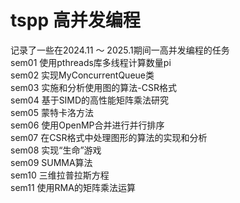 # tspp 高并发编程
记录了一些在2024.11 ～ 2025.1期间一高并发编程的任务  
sem01 使用pthreads库多线程计算数量pi  
sem02 实现MyConcurrentQueue类  
sem03 实施和分析使用图的算法-CSR格式  
sem04 基于SIMD的高性能矩阵乘法研究  
sem05 蒙特卡洛方法  
sem06 使用OpenMP合并进行并行排序  
sem07 在CSR格式中处理图形的算法的实现和分析  
sem08 实现“生命”游戏  
sem09 SUMMA算法  
sem10 三维拉普拉斯方程  
sem11 使用RMA的矩阵乘法运算  
